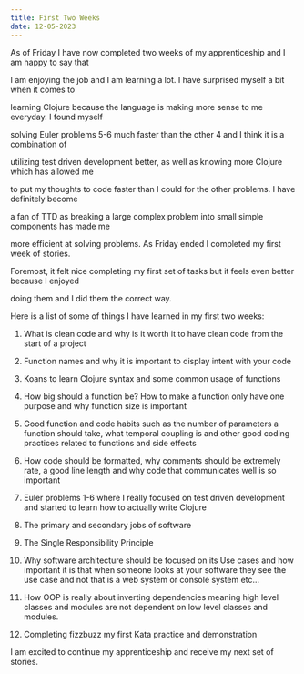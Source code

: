 ```yaml
---
title: First Two Weeks
date: 12-05-2023
---
```



As of Friday I have now completed two weeks of my apprenticeship and I am happy to say that 

I am enjoying the job and I am learning a lot. I have surprised myself a bit when it comes to 

learning Clojure because the language is making more sense to me everyday. I found myself 

solving Euler problems 5-6 much faster than the other 4 and I think it is a combination of 

utilizing test driven development better, as well as knowing more Clojure which has allowed me 

to put my thoughts to code faster than I could for the other problems. I have definitely become 

a fan of TTD as breaking a large complex problem into small simple components has made me 

more efficient at solving problems. As Friday ended I completed my first week of stories. 

Foremost, it felt nice completing my first set of tasks but it feels even better because I enjoyed 

doing them and I did them the correct way. 



Here is a list of some of things I have learned in my first two weeks:

1) What is clean code and why is it worth it to have clean code from the start of a project

2) Function names and why it is important to display intent with your code

3) Koans to learn Clojure syntax and some common usage of functions

4) How big should a function be? How to make a function only have one purpose and why function size is important 

5) Good function and code habits such as the number of parameters a function should take, what temporal coupling is and other good coding practices related to functions and side effects

6) How code should be formatted, why comments should be extremely rate, a good line length and why code that communicates well is so important

7) Euler problems 1-6 where I really focused on test driven development and started to learn how to actually write Clojure

8) The primary and secondary jobs of software

9) The Single Responsibility Principle

10) Why software architecture should be focused on its Use cases and how important it is that when someone looks at your software they see the use case and not that is a web system or console system etc…

11) How OOP is really about inverting dependencies meaning high level classes and modules are not dependent on low level classes and modules.

12) Completing fizzbuzz my first Kata practice and demonstration



I am excited to continue my apprenticeship and receive my next set of stories.
